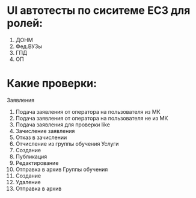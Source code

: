 # UI автотесты по сиситеме ЕСЗ для ролей:

1.  ДОНМ
2.  Фед.ВУЗы
3.  ГПД
4.  ОП

# Какие проверки:

Заявления

1. Подача заявления от оператора на пользователя из МК
2. Подача заявления от оператора на пользователя не из МК
3. Подача заявления для проверки like
4. Зачисление заявления
5. Отказ в зачислении
6. Отчисление из группы обучения
   Услуги
7. Создание
8. Публикация
9. Редактирование
10. Отправка в архив
    Группы обучения
11. Создание
12. Удаление
13. Отправка в архив
